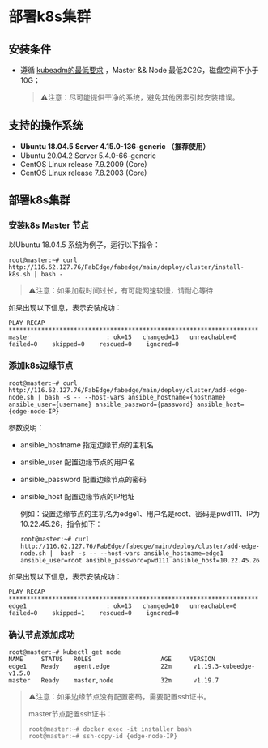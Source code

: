 # 部署k8s集群

## 安装条件

- 遵循 [kubeadm的最低要求](https://kubernetes.io/zh/docs/setup/production-environment/tools/kubeadm/install-kubeadm/#before-you-begin) ，Master && Node 最低2C2G，磁盘空间不小于10G；

  > ⚠️注意：尽可能提供干净的系统，避免其他因素引起安装错误。

## 支持的操作系统

- **Ubuntu 18.04.5 Server 4.15.0-136-generic （推荐使用）**
- Ubuntu 20.04.2  Server 5.4.0-66-generic
- CentOS Linux release 7.9.2009 (Core) 
- CentOS Linux release 7.8.2003 (Core) 

## 部署k8s集群

### 安装k8s Master 节点

以Ubuntu 18.04.5 系统为例子，运行以下指令：

```shell
root@master:~# curl http://116.62.127.76/FabEdge/fabedge/main/deploy/cluster/install-k8s.sh | bash -
```

> ⚠️注意：如果加载时间过长，有可能网速较慢，请耐心等待

如果出现以下信息，表示安装成功：

```shell
PLAY RECAP *********************************************************************
master                     : ok=15   changed=13   unreachable=0    failed=0    skipped=0    rescued=0    ignored=0
```

### 添加k8s边缘节点

```shell
root@master:~# curl http://116.62.127.76/FabEdge/fabedge/main/deploy/cluster/add-edge-node.sh | bash -s -- --host-vars ansible_hostname={hostname} ansible_user={username} ansible_password={password} ansible_host={edge-node-IP}
```

参数说明：

* ansible_hostname	 指定边缘节点的主机名

* ansible_user               配置边缘节点的用户名

* ansible_password      配置边缘节点的密码

* ansible_host               配置边缘节点的IP地址

  例如：设置边缘节点的主机名为edge1、用户名是root、密码是pwd111、IP为10.22.45.26，指令如下：

  ```shell
  root@master:~# curl http://116.62.127.76/FabEdge/fabedge/main/deploy/cluster/add-edge-node.sh |  bash -s -- --host-vars ansible_hostname=edge1 ansible_user=root ansible_password=pwd111 ansible_host=10.22.45.26
  ```

如果出现以下信息，表示安装成功：

```shell
PLAY RECAP *********************************************************************
edge1                      : ok=13   changed=10   unreachable=0    failed=0    skipped=1    rescued=0    ignored=0 
```

### 确认节点添加成功

```shell
root@master:~# kubectl get node
NAME     STATUS   ROLES                   AGE     VERSION
edge1    Ready    agent,edge              22m      v1.19.3-kubeedge-v1.5.0
master   Ready    master,node             32m      v1.19.7    
```

> ⚠️注意：如果边缘节点没有配置密码，需要配置ssh证书。
>
> master节点配置ssh证书：
>
> ```shell
> root@master:~# docker exec -it installer bash
> root@master:~# ssh-copy-id {edge-node-IP}
> ```

